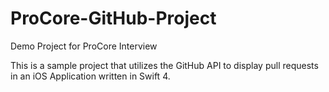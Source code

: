 # ProCore-GitHub-Project
Demo Project for ProCore Interview

This is a sample project that utilizes the GitHub API to display pull requests in an iOS Application written in Swift 4.
